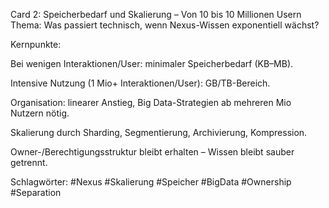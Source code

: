 Card 2: Speicherbedarf und Skalierung – Von 10 bis 10 Millionen Usern
Thema: Was passiert technisch, wenn Nexus-Wissen exponentiell wächst?

Kernpunkte:

Bei wenigen Interaktionen/User: minimaler Speicherbedarf (KB–MB).

Intensive Nutzung (1 Mio+ Interaktionen/User): GB/TB-Bereich.

Organisation: linearer Anstieg, Big Data-Strategien ab mehreren Mio Nutzern nötig.

Skalierung durch Sharding, Segmentierung, Archivierung, Kompression.

Owner-/Berechtigungsstruktur bleibt erhalten – Wissen bleibt sauber getrennt.

Schlagwörter: #Nexus #Skalierung #Speicher #BigData #Ownership #Separation